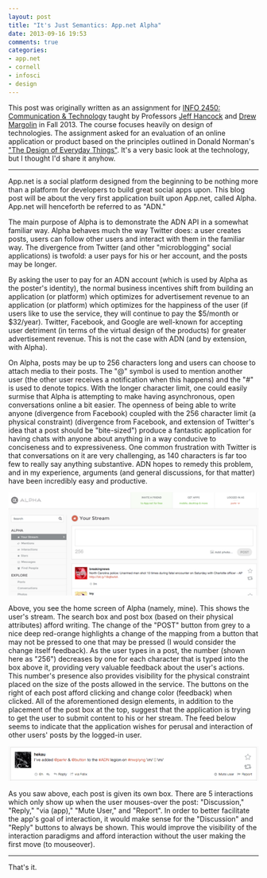 ```yaml
---
layout: post
title: "It's Just Semantics: App.net Alpha"
date: 2013-09-16 19:53
comments: true
categories:
- app.net
- cornell
- infosci
- design
---
```


This post was originally written as an assignment for [INFO 2450: Communication
& Technology][] taught by Professors [Jeff Hancock][] and [Drew Margolin][] in
Fall 2013. The course focuses heavily on design of technologies. The assignment
asked for an evaluation of an online application or product based on the
principles outlined in Donald Norman's ["The Design of Everyday Things"][]. It's
a very basic look at the technology, but I thought I'd share it anyhow.

---

App.net is a social platform designed from the beginning to be nothing more than
a platform for developers to build great social apps upon. This blog post will
be about the very first application built upon App.net, called Alpha. App.net
will henceforth be referred to as "ADN."

The main purpose of Alpha is to demonstrate the ADN API in a somewhat familiar
way. Alpha behaves much the way Twitter does: a user creates posts, users can
follow other users and interact with them in the familiar way. The divergence
from Twitter (and other "microblogging" social applications) is twofold: a user
pays for his or her account, and the posts may be longer.

By asking the user to pay for an ADN account (which is used by Alpha as the
poster's identity), the normal business incentives shift from building an
application (or platform) which optimizes for advertisement revenue to an
application (or platform) which optimizes for the happiness of the user (if
users like to use the service, they will continue to pay the $5/month or
$32/year). Twitter, Facebook, and Google are well-known for accepting user
detriment (in terms of the virtual design of the products) for greater
advertisement revenue. This is not the case with ADN (and by extension, with
Alpha).

On Alpha, posts may be up to 256 characters long and users can choose to attach
media to their posts. The "@" symbol is used to mention another user (the other
user receives a notification when this happens) and the "#" is used to denote
topics. With the longer character limit, one could easily surmise that Alpha is
attempting to make having asynchronous, open conversations online a bit easier.
The openness of being able to write anyone (divergence from Facebook) coupled
with the 256 character limit (a physical constraint) (divergence from Facebook,
and extension of Twitter's idea that a post should be "bite-sized") produce a
fantastic application for having chats with anyone about anything in a way
conducive to conciseness and to expressiveness. One common frustration with
Twitter is that conversations on it are very challenging, as 140 characters is
far too few to really say anything substantive. ADN hopes to remedy this
problem, and in my experience, arguments (and general discussions, for that
matter) have been incredibly easy and productive.

![Screenshot of alpha.app.net](/images/app-net/app-net-alpha-feed.png)

Above, you see the home screen of Alpha (namely, mine). This shows the user's
stream. The search box and post box (based on their physical attributes) afford
writing. The change of the "POST" button from grey to a nice deep red-orange
highlights a change of the mapping from a button that may not be pressed to one
that may be pressed (I would consider the change itself feedback). As the user
types in a post, the number (shown here as "256") decreases by one for each
character that is typed into the box above it, providing very valuable feedback
about the user's actions. This number's presence also provides visibility for
the physical constraint placed on the size of the posts allowed in the service.
The buttons on the right of each post afford clicking and change color
(feedback) when clicked. All of the aforementioned design elements, in addition
to the placement of the post box at the top, suggest that the application is
trying to get the user to submit content to his or her stream. The feed below
seems to indicate that the application wishes for perusal and interaction of
other users' posts by the logged-in user.

![Screenshot of a singular post](/images/app-net/app-net-alpha-post.png)

As you saw above, each post is given its own box. There are 5 interactions which
only show up when the user mouses-over the post: "Discussion," "Reply," "via
(app)," "Mute User," and "Report". In order to better facilitate the app's goal
of interaction, it would make sense for the "Discussion" and "Reply" buttons to
always be shown. This would improve the visibility of the interaction paradigms
and afford interaction without the user making the first move (to mouseover).

---

That's it.

[INFO 2450: Communication & Technology]: http://courses.cornell.edu/preview_course.php?catoid=12&coid=90680
[Jeff Hancock]: http://infosci.cornell.edu/faculty/jeffrey-hancock
[Drew Margolin]: http://communication.cals.cornell.edu/people/drew-margolin
["The Design of Everyday Things"]: http://www.amazon.com/Design-Everyday-Things-Donald-Norman/dp/0465067107
